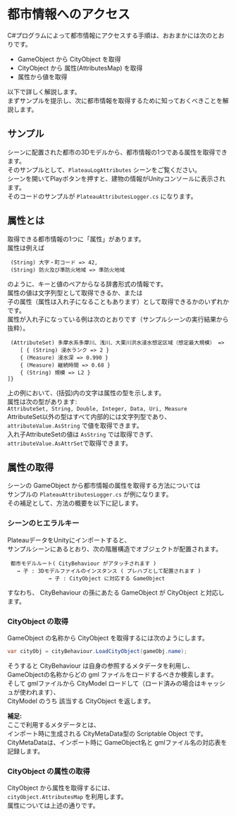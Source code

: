# 都市情報へのアクセス

C#プログラムによって都市情報にアクセスする手順は、おおまかには次のとおりです。  
- GameObject から CityObject を取得  
- CityObject から 属性(AttributesMap) を取得
- 属性から値を取得  

以下で詳しく解説します。  
まずサンプルを提示し、次に都市情報を取得するために知っておくべきことを解説します。

## サンプル
シーンに配置された都市の3Dモデルから、都市情報の1つである属性を取得できます。  
そのサンプルとして、```PlateauLogAttributes``` シーンをご覧ください。  
シーンを開いてPlayボタンを押すと、建物の情報がUnityコンソールに表示されます。  
そのコードのサンプルが ```PlateauAttributesLogger.cs``` になります。


## 属性とは
取得できる都市情報の1つに「属性」があります。  
属性は例えば  
```text
 (String) 大字・町コード => 42,
 (String) 防火及び準防火地域 => 準防火地域
```
のように、キーと値のペアからなる辞書形式の情報です。  
属性の値は文字列型として取得できるか、または  
子の属性（属性は入れ子になることもあります）として取得できるかのいずれかです。  
属性が入れ子になっている例は次のとおりです（サンプルシーンの実行結果から抜粋）。
```text
 (AttributeSet) 多摩水系多摩川、浅川、大栗川洪水浸水想定区域（想定最大規模） => 
    [ { (String) 浸水ランク => 2 }
    { (Measure) 浸水深 => 0.990 }
    { (Measure) 継続時間 => 0.68 }
    { (String) 規模 => L2 }  
]}
```
上の例において、(括弧)内の文字は属性の型を示します。  
属性は次の型があります:  
```AttributeSet, String, Double, Integer, Data, Uri, Measure```  
AttributeSet以外の型はすべて内部的には文字列型であり、  
```attributeValue.AsString``` で値を取得できます。  
入れ子AttributeSetの値は ```AsString``` では取得できず、```attributeValue.AsAttrSet```で取得できます。


## 属性の取得

シーンの GameObject から都市情報の属性を取得する方法については  
サンプルの ```PlateauAttributesLogger.cs``` が例になります。  
その補足として、方法の概要を以下に記します。


### シーンのヒエラルキー
PlateauデータをUnityにインポートすると、  
サンプルシーンにあるとおり、次の階層構造でオブジェクトが配置されます。

```text
 都市モデルルート( CityBehaviour がアタッチされます )
   → 子 : 3Dモデルファイルのインスタンス ( プレハブとして配置されます )
             → 子 : CityObject に対応する GameObject
```

すなわち、 CityBehaviour の孫にあたる GameObject が CityObject と対応します。

### CityObject の取得
GameObject の名称から CityObject を取得するには次のようにします。  
```cs
var cityObj = cityBehaviour.LoadCityObject(gameObj.name);
```   
そうすると CityBehaviour は自身の参照するメタデータを利用し、  
GameObjectの名称からどの gml ファイルをロードするべきか検索します。  
そして gmlファイルから CityModel ロードして（ロード済みの場合はキャッシュが使われます）、  
CityModel のうち 該当する CityObject を返します。  

**補足:**  
ここで利用するメタデータとは、  
インポート時に生成される CityMetaData型の Scriptable Object です。  
CityMetaDataは、インポート時に GameObject名と gmlファイル名の対応表を記録します。

### CityObject の属性の取得
CityObject から属性を取得するには、  
```cityObject.AttributesMap``` を利用します。  
属性については上述の通りです。